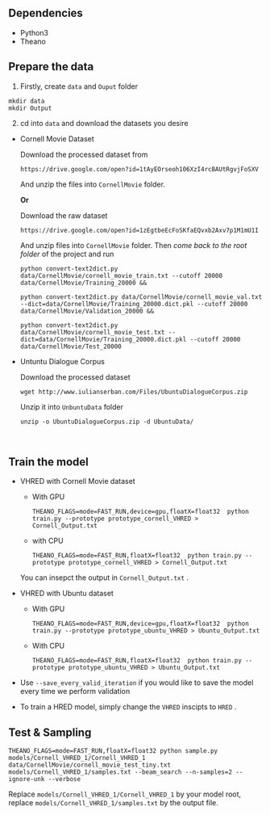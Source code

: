 ## Dependencies

* Python3
* Theano

## Prepare the data

1. Firstly, create ``data`` and ``Ouput`` folder

```
mkdir data
mkdir Output
```

2. cd into ``data`` and download the datasets you desire
* Cornell Movie Dataset

  Download the processed dataset from

  ```
  https://drive.google.com/open?id=1tAyEOrseoh106XzI4rcBAUtRgvjFoSXV
  ```

  And unzip the files into ``CornellMovie`` folder.

  **Or**

  Download the raw dataset

  ```
  https://drive.google.com/open?id=1zEgtbeEcFoSKfaEQvxb2Axv7p1M1mU1I
  ```

  And unzip files into ``CornellMovie`` folder. Then *come back to the root folder* of the project and run

  ```
  python convert-text2dict.py data/CornellMovie/cornell_movie_train.txt --cutoff 20000 data/CornellMovie/Training_20000 && 

  python convert-text2dict.py data/CornellMovie/cornell_movie_val.txt --dict=data/CornellMovie/Training_20000.dict.pkl --cutoff 20000 data/CornellMovie/Validation_20000 && 

  python convert-text2dict.py data/CornellMovie/cornell_movie_test.txt --dict=data/CornellMovie/Training_20000.dict.pkl --cutoff 20000 data/CornellMovie/Test_20000
  ```

* Untuntu Dialogue Corpus

  Download the processed dataset

  ```
  wget http://www.iulianserban.com/Files/UbuntuDialogueCorpus.zip
  ```

  Unzip it into ``UnbuntuData`` folder

  ```
  unzip -o UbuntuDialogueCorpus.zip -d UbuntuData/
  ```

  ​

## Train the model

* VHRED with Cornell Movie dataset
  * With GPU

    ```
    THEANO_FLAGS=mode=FAST_RUN,device=gpu,floatX=float32  python train.py --prototype prototype_cornell_VHRED > Cornell_Output.txt
    ```
  * with CPU
    ```
    THEANO_FLAGS=mode=FAST_RUN,floatX=float32  python train.py --prototype prototype_cornell_VHRED > Cornell_Output.txt
    ```

  You can insepct the output in ``Cornell_Output.txt`` .

* VHRED with Ubuntu dataset

  * With GPU

    ```
    THEANO_FLAGS=mode=FAST_RUN,device=gpu,floatX=float32  python train.py --prototype prototype_ubuntu_VHRED > Ubuntu_Output.txt
    ```

  * With CPU

    ```
    THEANO_FLAGS=mode=FAST_RUN,floatX=float32  python train.py --prototype prototype_ubuntu_VHRED > Ubuntu_Output.txt
    ```

* Use ``--save_every_valid_iteration`` if you would like to save the model every time we perform validation

* To train a HRED model, simply change the ``VHRED`` inscipts to ``HRED`` .




## Test & Sampling

```
THEANO_FLAGS=mode=FAST_RUN,floatX=float32 python sample.py models/Cornell_VHRED_1/Cornell_VHRED_1 data/CornellMovie/cornell_movie_test_tiny.txt models/Cornell_VHRED_1/samples.txt --beam_search --n-samples=2 --ignore-unk --verbose
```
Replace ``models/Cornell_VHRED_1/Cornell_VHRED_1`` by your model root, replace ``models/Cornell_VHRED_1/samples.txt`` by the output file.